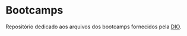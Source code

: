 # Bootcamps
Repositório dedicado aos arquivos dos bootcamps fornecidos pela 
<a href="https://web.dio.me/home">DIO</a>.